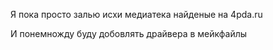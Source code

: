 Я пока просто залью исхи медиатека найденые на 4pda.ru



И понемножду буду добовлять драйвера в мейкфайлы
